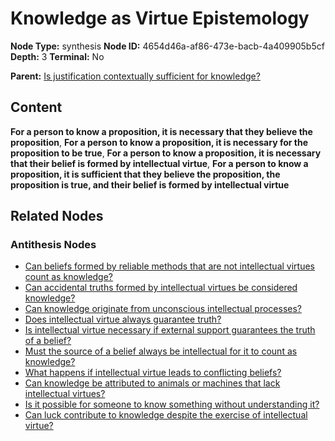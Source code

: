 # Knowledge as Virtue Epistemology

**Node Type:** synthesis
**Node ID:** 4654d46a-af86-473e-bacb-4a409905b5cf
**Depth:** 3
**Terminal:** No

**Parent:** [Is justification contextually sufficient for knowledge?](is-justification-contextually-sufficient-for-knowledge-antithesis-5fb9072a-5544-447f-8bf9-58eb2752d40b.md)

## Content

**For a person to know a proposition, it is necessary that they believe the proposition**, **For a person to know a proposition, it is necessary for the proposition to be true**, **For a person to know a proposition, it is necessary that their belief is formed by intellectual virtue**, **For a person to know a proposition, it is sufficient that they believe the proposition, the proposition is true, and their belief is formed by intellectual virtue**

## Related Nodes

### Antithesis Nodes

- [Can beliefs formed by reliable methods that are not intellectual virtues count as knowledge?](can-beliefs-formed-by-reliable-methods-that-are-not-intellectual-virtues-count-as-knowledge-antithesis-89cf71a4-8f20-4416-ba29-a8bbef7f65d6.md)
- [Can accidental truths formed by intellectual virtues be considered knowledge?](can-accidental-truths-formed-by-intellectual-virtues-be-considered-knowledge-antithesis-0bd48587-ac16-45de-b013-bdd928343aed.md)
- [Can knowledge originate from unconscious intellectual processes?](can-knowledge-originate-from-unconscious-intellectual-processes-antithesis-720bd5d6-b380-45db-8170-6cebc47a3dc5.md)
- [Does intellectual virtue always guarantee truth?](does-intellectual-virtue-always-guarantee-truth-antithesis-764d80ad-f845-4d95-8c4e-b46d6ed3961e.md)
- [Is intellectual virtue necessary if external support guarantees the truth of a belief?](is-intellectual-virtue-necessary-if-external-support-guarantees-the-truth-of-a-belief-antithesis-38eeaa97-1ac2-4614-8655-6f1a1f1be0a4.md)
- [Must the source of a belief always be intellectual for it to count as knowledge?](must-the-source-of-a-belief-always-be-intellectual-for-it-to-count-as-knowledge-antithesis-022de76c-7d45-49aa-9263-a09315356671.md)
- [What happens if intellectual virtue leads to conflicting beliefs?](what-happens-if-intellectual-virtue-leads-to-conflicting-beliefs-antithesis-0e69376f-5b36-4440-86e2-e79a6958291e.md)
- [Can knowledge be attributed to animals or machines that lack intellectual virtues?](can-knowledge-be-attributed-to-animals-or-machines-that-lack-intellectual-virtues-antithesis-2b0ba731-8d4c-404f-84ca-7110f49a8ad2.md)
- [Is it possible for someone to know something without understanding it?](is-it-possible-for-someone-to-know-something-without-understanding-it-antithesis-6afa8d5d-76f4-4ef5-90ad-b546cbc29ce6.md)
- [Can luck contribute to knowledge despite the exercise of intellectual virtue?](can-luck-contribute-to-knowledge-despite-the-exercise-of-intellectual-virtue-antithesis-74c102bd-47af-4e40-b9cd-7b321ca10009.md)
